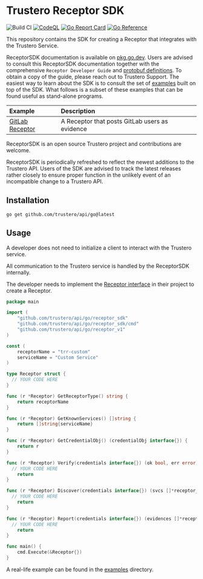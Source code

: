 # Trustero Receptor SDK

![Build CI](https://github.com/trustero/api/actions/workflows/ci.yml/badge.svg)
[![CodeQL](https://github.com/trustero/api/actions/workflows/codeql.yml/badge.svg)](https://github.com/trustero/api/actions/workflows/codeql.yml)
[![Go Report Card](https://goreportcard.com/badge/github.com/trustero/api/go)](https://goreportcard.com/report/github.com/trustero/api/go)
[![Go Reference](https://pkg.go.dev/badge/github.com/trustero/api.svg)](https://pkg.go.dev/github.com/trustero/api/go/receptor_sdk)

This repository contains the SDK for creating a Receptor that integrates with
the Trustero Service.

ReceptorSDK documentation is available on [pkg.go.dev](https://pkg.go.dev/github.com/trustero/api/go/receptor_sdk). Users are advised to consult this ReceptorSDK documentation together with the comprehensive `Receptor Developer Guide` and [protobuf definitions](docs/receptor_v1/receptor.md). To obtain a copy of the guide, please reach out to Trustero Support. The easiest way to learn about the SDK is to consult the set of [examples](go/examples/) built on top of the SDK. What follows is a subset of these examples that can be found useful as stand-alone programs.

| Example                                         | Description                                    |
| :---------------------------------------------- | :--------------------------------------------- |
| [GitLab Receptor](go/examples/gitlab_receptor/) | A Receptor that posts GitLab users as evidence |

ReceptorSDK is an open source Trustero project and contributions are welcome.

ReceptorSDK is periodically refreshed to reflect the newest additions to the Trustero API. Users of the SDK are advised to track the latest releases rather closely to ensure proper function in the unlikely event of an incompatible change to a Trustero API.

## Installation

```
go get github.com/trustero/api/go@latest
```

## Usage

A developer does not need to initialize a client to interact with the Trustero service.

All communication to the Trustero service is handled by the ReceptorSDK internally.

The developer needs to implement the [Receptor interface](https://pkg.go.dev/github.com/trustero/api/go/receptor_sdk#Receptor) in their project to create a Receptor.

```go
package main

import (
	"github.com/trustero/api/go/receptor_sdk"
	"github.com/trustero/api/go/receptor_sdk/cmd"
	"github.com/trustero/api/go/receptor_v1"
)

const (
	receptorName = "trr-custom"
	serviceName = "Custom Service"
)

type Receptor struct {
  // YOUR CODE HERE
}

func (r *Receptor) GetReceptorType() string {
	return receptorName
}

func (r *Receptor) GetKnownServices() []string {
	return []string{serviceName}
}

func (r *Receptor) GetCredentialObj() (credentialObj interface{}) {
	return r
}

func (r *Receptor) Verify(credentials interface{}) (ok bool, err error) {
  // YOUR CODE HERE
	return
}

func (r *Receptor) Discover(credentials interface{}) (svcs []*receptor_v1.ServiceEntity, err error) {
  // YOUR CODE HERE
	return
}

func (r *Receptor) Report(credentials interface{}) (evidences []*receptor_sdk.Evidence, err error) {
  // YOUR CODE HERE
	return
}

func main() {
	cmd.Execute(&Receptor{})
}
```

A real-life example can be found in the [examples](go/examples/) directory.
